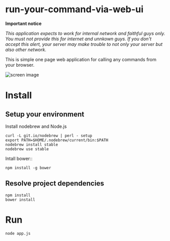run-your-command-via-web-ui
===========================================

**Important notice**

*This application expects to work for internal network and faithful guys only.*
*You must not provide this for internet and unnkown guys. If you don't accept this alert, your server may make trouble to not only your server but also other network.*

This is simple one page web application for calling any commands from your browser.

![screen image](https://r4jsig.blu.livefilestore.com/y2mLlEDXtbb65QNrX9JHZoNDIM2qiUCdTRNUttdDd-sjKf0nYceLyiA2UiTzrBycmK1iLQZjOMC8ObWcjmEehMCTASThI9e4Ln9zKh8NKIooBlo-mdKFqZ668V00hNRbz4F/image.png?psid=1 "screen image")

# Install

## Setup your environment

Install nodebrew and Node.js

    curl -L git.io/nodebrew | perl - setup
    export PATH=$HOME/.nodebrew/current/bin:$PATH
    nodebrew install stable
    nodebrew use stable

Intall bower::

    npm install -g bower

## Resolve project dependencies

    npm install
    bower install

# Run

    node app.js
